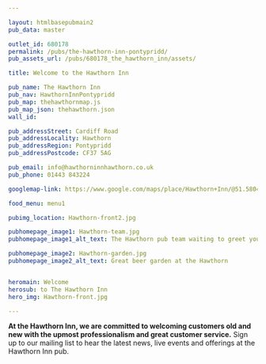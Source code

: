 ```yaml
---

layout: htmlbasepubmain2
pub_data: master

outlet_id: 680178
permalink: /pubs/the-hawthorn-inn-pontypridd/
pub_assets_url: /pubs/680178_the_hawthorn_inn/assets/

title: Welcome to the Hawthorn Inn

pub_name: The Hawthorn Inn
pub_nav: HawthornInnPontypridd
pub_map: thehawthornmap.js
pub_map_json: thehawthorn.json
wall_id: 

pub_addressStreet: Cardiff Road
pub_addressLocality: Hawthorn
pub_addressRegion: Pontypridd
pub_addressPostcode: CF37 5AG

pub_email: info@hawthorninnhawthorn.co.uk
pub_phone: 01443 843224

googlemap-link: https://www.google.com/maps/place/Hawthorn+Inn/@51.58042,-3.3073483,17z/data=!4m5!3m4!1s0x486e1762460c0bbb:0x5dbacf317408384f!8m2!3d51.580328!4d-3.307554

food_menu: menu1

pubimg_location: Hawthorn-front2.jpg

pubhomepage_image1: Hawthorn-team.jpg
pubhomepage_image1_alt_text: The Hawthorn pub team waiting to greet you

pubhomepage_image2: Hawthorn-garden.jpg
pubhomepage_image2_alt_text: Great beer garden at the Hawthorn


heromain: Welcome
herosub: to The Hawthorn Inn
hero_img: Hawthorn-front.jpg

---
```



<p><strong>At the Hawthorn Inn, we are committed to welcoming customers old and new with the upmost professionalism and great customer service.</strong> Sign up to our mailing list to hear the latest news, live events and offerings at the Hawthorn Inn pub.</p>				
